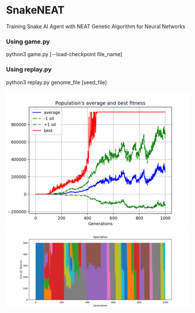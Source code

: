 # SnakeNEAT
Training Snake AI Agent with NEAT Genetic Algorithm for Neural Networks

### Using game.py
python3 game.py [--load-checkpoint file_name]

### Using replay.py
python3 replay.py genome_file [seed_file]

![fig1](img/Figure_1.png)
![fig2](img/Figure_2.png)
